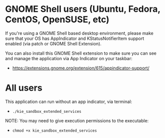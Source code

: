 # GNOME Shell users (Ubuntu, Fedora, CentOS, OpenSUSE, etc)

If you're using a GNOME Shell based desktop environment, please make sure that your OS has AppIndicator and KStatusNotifierItem support enabled (via patch or GNOME Shell Extension).

You can also install this GNOME Shell extension to make sure you can see and manage the application via App Indicator on your taskbar:

- https://extensions.gnome.org/extension/615/appindicator-support/

# All users

This application can run without an app indicator, via terminal:

- `./kie_sandbox_extended_services`

NOTE: You may need to give execution permissions to the executable:

- `chmod +x kie_sandbox_extended_services`
